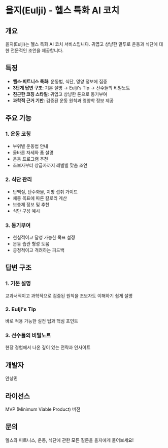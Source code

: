 # 을지(Eulji) - 헬스 특화 AI 코치

## 개요
을지(Eulji)는 헬스 특화 AI 코치 서비스입니다. 귀엽고 상냥한 말투로 운동과 식단에 대한 전문적인 조언을 제공합니다.

## 특징
- **헬스·피트니스 특화**: 운동법, 식단, 영양 정보에 집중
- **3단계 답변 구조**: 기본 설명 → Eulji's Tip → 선수들의 비밀노트
- **친근한 코칭 스타일**: 귀엽고 상냥한 톤으로 동기부여
- **과학적 근거 기반**: 검증된 운동 원칙과 영양학 정보 제공

## 주요 기능

### 1. 운동 코칭
- 부위별 운동법 안내
- 올바른 자세와 폼 설명
- 운동 프로그램 추천
- 초보자부터 상급자까지 레벨별 맞춤 조언

### 2. 식단 관리
- 단백질, 탄수화물, 지방 섭취 가이드
- 체중 목표에 따른 칼로리 계산
- 보충제 정보 및 추천
- 식단 구성 예시

### 3. 동기부여
- 현실적이고 달성 가능한 목표 설정
- 운동 습관 형성 도움
- 긍정적이고 격려하는 피드백

## 답변 구조

### 1. 기본 설명
교과서적이고 과학적으로 검증된 원칙을 초보자도 이해하기 쉽게 설명

### 2. Eulji's Tip
바로 적용 가능한 실전 팁과 핵심 포인트

### 3. 선수들의 비밀노트
현장 경험에서 나온 깊이 있는 전략과 인사이트

## 개발자
안상민

## 라이선스
MVP (Minimum Viable Product) 버전

## 문의
헬스와 피트니스, 운동, 식단에 관한 모든 질문을 을지에게 물어보세요!